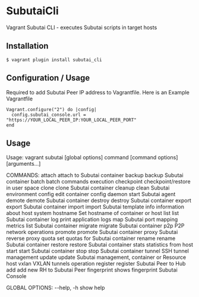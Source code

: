 # SubutaiCli

Vagrant Subutai CLI - executes Subutai scripts in target hosts

## Installation

    $ vagrant plugin install subutai_cli

## Configuration / Usage

Required to add Subutai Peer IP address to Vagrantfile. Here is an Example Vagrantfile

```
Vagrant.configure("2") do |config|
  config.subutai_console.url = "https://YOUR_LOCAL_PEER_IP:YOUR_LOCAL_PEER_PORT"
end
```

## Usage
Usage: vagrant subutai [global options] command [command options] [arguments...]

COMMANDS:
       attach             attach to Subutai container
       backup             backup Subutai container
       batch              batch commands execution
       checkpoint         checkpoint/restore in user space
       clone              clone Subutai container
       cleanup            clean Subutai environment
       config             edit container config
       daemon             start Subutai agent
       demote             demote Subutai container
       destroy            destroy Subutai container
       export             export Subutai container
       import             import Subutai template
       info               information about host system
       hostname           Set hostname of container or host
       list               list Subutai container
       log                print application logs
       map                Subutai port mapping
       metrics            list Subutai container
       migrate            migrate Subutai container
       p2p                P2P network operations
       promote            promote Subutai container
       proxy              Subutai reverse proxy
       quota              set quotas for Subutai container
       rename             rename Subutai container
       restore            restore Subutai container
       stats              statistics from host
       start              start Subutai container
       stop               stop Subutai container
       tunnel             SSH tunnel management
       update             update Subutai management, container or Resource host
       vxlan              VXLAN tunnels operation
       register           register Subutai Peer to Hub
       add                add new RH to Subutai Peer
       fingerprint        shows fingerprint Subutai Console

GLOBAL OPTIONS:
       --help, -h     show help



